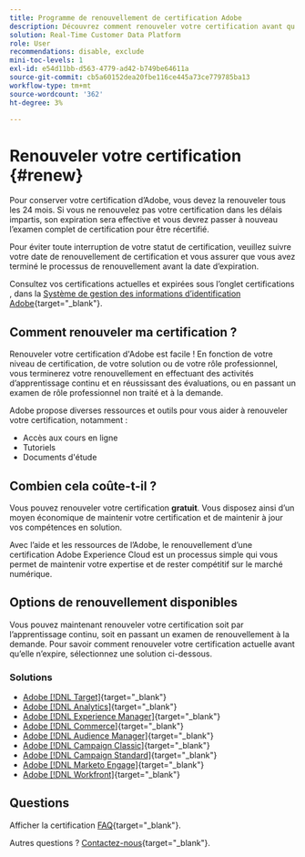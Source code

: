 ```yaml
---
title: Programme de renouvellement de certification Adobe
description: Découvrez comment renouveler votre certification avant qu’elle n’expire.
solution: Real-Time Customer Data Platform
role: User
recommendations: disable, exclude
mini-toc-levels: 1
exl-id: e54d11bb-d563-4779-ad42-b749be64611a
source-git-commit: cb5a60152dea20fbe116ce445a73ce779785ba13
workflow-type: tm+mt
source-wordcount: '362'
ht-degree: 3%

---
```


# Renouveler votre certification {#renew}

Pour conserver votre certification d’Adobe, vous devez la renouveler tous les 24 mois. Si vous ne renouvelez pas votre certification dans les délais impartis, son expiration sera effective et vous devrez passer à nouveau l’examen complet de certification pour être récertifié.

Pour éviter toute interruption de votre statut de certification, veuillez suivre votre date de renouvellement de certification et vous assurer que vous avez terminé le processus de renouvellement avant la date d’expiration.

Consultez vos certifications actuelles et expirées sous l’onglet certifications , dans la [Système de gestion des informations d’identification Adobe](https://www.certmetrics.com/adobe/candidate/cert_summary.aspx){target="_blank"}.

## Comment renouveler ma certification ?

Renouveler votre certification d&#39;Adobe est facile ! En fonction de votre niveau de certification, de votre solution ou de votre rôle professionnel, vous terminerez votre renouvellement en effectuant des activités d’apprentissage continu et en réussissant des évaluations, ou en passant un examen de rôle professionnel non traité et à la demande.

Adobe propose diverses ressources et outils pour vous aider à renouveler votre certification, notamment :

* Accès aux cours en ligne
* Tutoriels
* Documents d&#39;étude

## Combien cela coûte-t-il ?

Vous pouvez renouveler votre certification **gratuit**. Vous disposez ainsi d’un moyen économique de maintenir votre certification et de maintenir à jour vos compétences en solution.

Avec l’aide et les ressources de l’Adobe, le renouvellement d’une certification Adobe Experience Cloud est un processus simple qui vous permet de maintenir votre expertise et de rester compétitif sur le marché numérique.

## Options de renouvellement disponibles

Vous pouvez maintenant renouveler votre certification soit par l’apprentissage continu, soit en passant un examen de renouvellement à la demande. Pour savoir comment renouveler votre certification actuelle avant qu’elle n’expire, sélectionnez une solution ci-dessous.

### Solutions

* [Adobe [!DNL Target]](https://experienceleague.adobe.com/docs/certification/certification/technical-certifications/at/at-renew.html){target="_blank"}
* [Adobe [!DNL Analytics]](https://experienceleague.adobe.com/docs/certification/certification/technical-certifications/aa/aa-renew.html){target="_blank"}
* [Adobe [!DNL Experience Manager]](https://experienceleague.adobe.com/docs/certification/certification/technical-certifications/aem/aem-renew.html){target="_blank"}
* [Adobe [!DNL Commerce]](https://experienceleague.adobe.com/docs/certification/certification/technical-certifications/ac/ac-renew.html){target="_blank"}
* [Adobe [!DNL Audience Manager]](https://experienceleague.adobe.com/docs/certification/certification/technical-certifications/aam/aam-renew.html){target="_blank"}
* [Adobe [!DNL Campaign Classic]](https://experienceleague.adobe.com/docs/certification/certification/technical-certifications/acc/acc-renew.html){target="_blank"}
* [Adobe [!DNL Campaign Standard]](https://experienceleague.adobe.com/docs/certification/certification/technical-certifications/acs/acs-renew.html){target="_blank"}
* [Adobe [!DNL Marketo Engage]](https://experienceleague.adobe.com/docs/certification/certification/technical-certifications/ame/ame-renew.html){target="_blank"}
* [Adobe [!DNL Workfront]](https://experienceleague.adobe.com/docs/certification/program/technical-certifications/aw/aw-renew.html){target="_blank"}

## Questions

Afficher la certification [FAQ](https://experienceleague.adobe.com/docs/certification/certification/faq.html){target="_blank"}.

Autres questions ? [Contactez-nous](mailto:certif@adobe.com){target="_blank"}.

